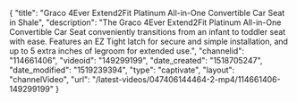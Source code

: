 {
    "title": "Graco 4Ever Extend2Fit Platinum All-in-One Convertible Car Seat in Shale",
    "description": "The Graco 4Ever Extend2Fit Platinum All-in-One Convertible Car Seat conveniently transitions from an infant to toddler seat with ease. Features an EZ Tight latch for secure and simple installation, and up to 5 extra inches of legroom for extended use.",
    "channelid": "114661406",
    "videoid": "149299199",
    "date_created": "1518705247",
    "date_modified": "1519239394",
    "type": "captivate",
    "layout": "channelVideo",
    "url": "\/latest-videos\/047406144464-2-mp4\/114661406-149299199"
}